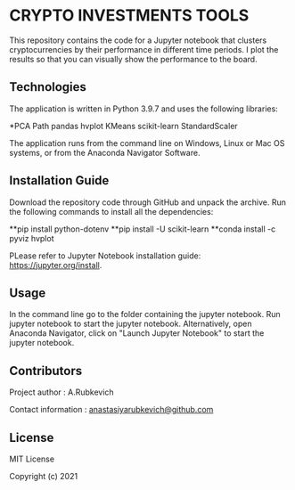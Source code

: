 
# CRYPTO INVESTMENTS TOOLS

This repository contains the code for a Jupyter notebook that clusters cryptocurrencies by their performance in different time periods. I plot the results so that you can visually show the performance to the board.

## Technologies

The application is written in Python 3.9.7 and uses the following libraries:

*PCA
Path
pandas
hvplot
KMeans
scikit-learn
StandardScaler

The application runs from the command line on Windows, Linux or Mac OS systems, or from the Anaconda Navigator Software.

## Installation Guide
Download the repository code through GitHub and unpack the archive. Run the following commands to install all the dependencies:

**pip install python-dotenv
**pip install -U scikit-learn
**conda install -c pyviz hvplot

PLease refer to Jupyter Notebook installation guide: https://jupyter.org/install.

## Usage
In the command line go to the folder containing the jupyter notebook. Run jupyter notebook to start the jupyter notebook. Alternatively, open Anaconda Navigator, click on "Launch Jupyter Notebook" to start the jupyter notebook.

## Contributors
Project author : A.Rubkevich

Contact information : anastasiyarubkevich@github.com

## License
MIT License

Copyright (c) 2021
